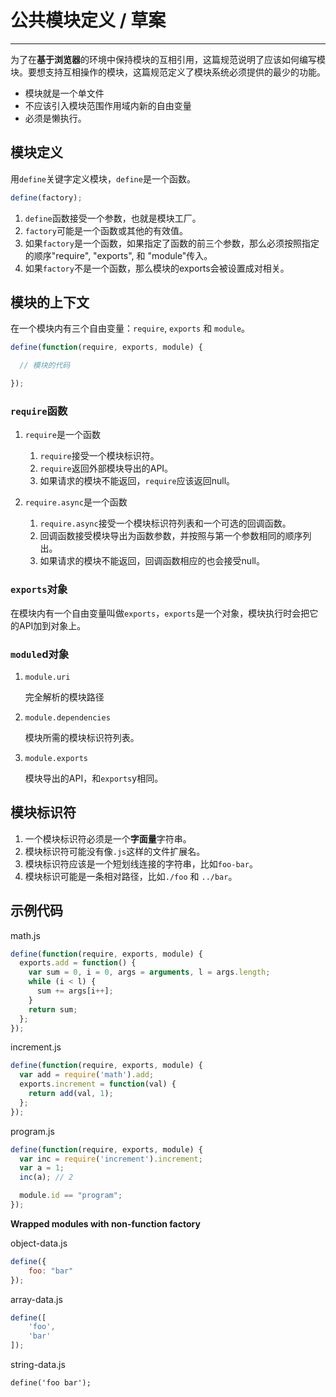 # 公共模块定义 / 草案

------

为了在**基于浏览器**的环境中保持模块的互相引用，这篇规范说明了应该如何编写模块。要想支持互相操作的模块，这篇规范定义了模块系统必须提供的最少的功能。

- 模块就是一个单文件
- 不应该引入模块范围作用域内新的自由变量
- 必须是懒执行。

## 模块定义

用`define`关键字定义模块，`define`是一个函数。

```js
define(factory);
```

1. `define`函数接受一个参数，也就是模块工厂。
1. `factory`可能是一个函数或其他的有效值。
1. 如果`factory`是一个函数，如果指定了函数的前三个参数，那么必须按照指定的顺序"require", "exports", 和 "module"传入。
1. 如果`factory`不是一个函数，那么模块的exports会被设置成对相关。

## 模块的上下文

在一个模块内有三个自由变量：`require`, `exports` 和 `module`。

```js
define(function(require, exports, module) {

  // 模块的代码

});
```

### `require`函数

1. `require`是一个函数

    1. `require`接受一个模块标识符。
    1. `require`返回外部模块导出的API。
    1. 如果请求的模块不能返回，`require`应该返回null。

1. `require.async`是一个函数
    
    1. `require.async`接受一个模块标识符列表和一个可选的回调函数。
    1. 回调函数接受模块导出为函数参数，并按照与第一个参数相同的顺序列出。
    1. 如果请求的模块不能返回，回调函数相应的也会接受null。

### `exports`对象

在模块内有一个自由变量叫做`exports`，`exports`是一个对象，模块执行时会把它的API加到对象上。

### `module`d对象

1. `module.uri`

    完全解析的模块路径

1. `module.dependencies`

    模块所需的模块标识符列表。

1. `module.exports`

    模块导出的API，和`exports`y相同。

## 模块标识符

1. 一个模块标识符必须是一个**字面量**字符串。
2. 模块标识符可能没有像`.js`这样的文件扩展名。
3. 模块标识符应该是一个短划线连接的字符串，比如`foo-bar`。
4. 模块标识可能是一条相对路径，比如`./foo` 和 `../bar`。

## 示例代码

math.js
```js
define(function(require, exports, module) {
  exports.add = function() {
    var sum = 0, i = 0, args = arguments, l = args.length;
    while (i < l) {
      sum += args[i++];
    }
    return sum;
  };
});
```
increment.js
```js
define(function(require, exports, module) {
  var add = require('math').add;
  exports.increment = function(val) {
    return add(val, 1);
  };
});
```

program.js
```js
define(function(require, exports, module) {
  var inc = require('increment').increment;
  var a = 1;
  inc(a); // 2

  module.id == "program";
});
```


**Wrapped modules with non-function factory**

object-data.js
```js
define({
    foo: "bar"
});
```

array-data.js
```js
define([
    'foo',
    'bar'
]);
```

string-data.js
```
define('foo bar');
```


